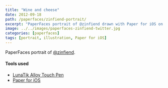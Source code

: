 ```yaml
---
title: "Wine and cheese"
date: 2012-09-18
path: /paperfaces/zinfiend-portrait/
excerpt: "PaperFaces portrait of @zinfiend drawn with Paper for iOS on an iPad."
image: ../../images/paperfaces-zinfiend-twitter.jpg
categories: [paperfaces]
tags: [portrait, illustration, Paper for iOS]
---
```


PaperFaces portrait of [@zinfiend](https://twitter.com/zinfiend).

#### Tools used

- [LunaTik Alloy Touch Pen](https://www.amazon.com/gp/product/B00821TR7G/ref=as_li_ss_tl?ie=UTF8&tag=mademist-20&linkCode=as2&camp=1789&creative=390957&creativeASIN=B00821TR7G)
- [Paper for iOS](https://paper.bywetransfer.com/)
